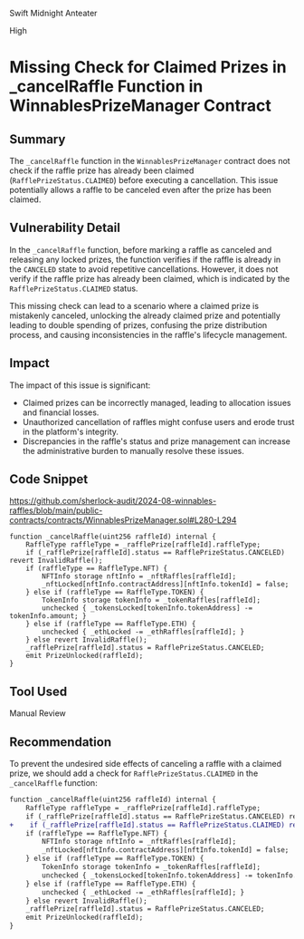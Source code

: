 Swift Midnight Anteater

High

# Missing Check for Claimed Prizes in _cancelRaffle Function in WinnablesPrizeManager Contract

## Summary

The `_cancelRaffle` function in the `WinnablesPrizeManager` contract does not check if the raffle prize has already been claimed (`RafflePrizeStatus.CLAIMED`) before executing a cancellation. This issue potentially allows a raffle to be canceled even after the prize has been claimed.

## Vulnerability Detail

In the `_cancelRaffle` function, before marking a raffle as canceled and releasing any locked prizes, the function verifies if the raffle is already in the `CANCELED` state to avoid repetitive cancellations. However, it does not verify if the raffle prize has already been claimed, which is indicated by the `RafflePrizeStatus.CLAIMED` status.

This missing check can lead to a scenario where a claimed prize is mistakenly canceled, unlocking the already claimed prize and potentially leading to double spending of prizes, confusing the prize distribution process, and causing inconsistencies in the raffle's lifecycle management.

## Impact

The impact of this issue is significant:
- Claimed prizes can be incorrectly managed, leading to allocation issues and financial losses.
- Unauthorized cancellation of raffles might confuse users and erode trust in the platform's integrity.
- Discrepancies in the raffle's status and prize management can increase the administrative burden to manually resolve these issues.

## Code Snippet
https://github.com/sherlock-audit/2024-08-winnables-raffles/blob/main/public-contracts/contracts/WinnablesPrizeManager.sol#L280-L294
```solidity
function _cancelRaffle(uint256 raffleId) internal {
    RaffleType raffleType = _rafflePrize[raffleId].raffleType;
    if (_rafflePrize[raffleId].status == RafflePrizeStatus.CANCELED) revert InvalidRaffle();
    if (raffleType == RaffleType.NFT) {
        NFTInfo storage nftInfo = _nftRaffles[raffleId];
        _nftLocked[nftInfo.contractAddress][nftInfo.tokenId] = false;
    } else if (raffleType == RaffleType.TOKEN) {
        TokenInfo storage tokenInfo = _tokenRaffles[raffleId];
        unchecked { _tokensLocked[tokenInfo.tokenAddress] -= tokenInfo.amount; }
    } else if (raffleType == RaffleType.ETH) {
        unchecked { _ethLocked -= _ethRaffles[raffleId]; }
    } else revert InvalidRaffle();
    _rafflePrize[raffleId].status = RafflePrizeStatus.CANCELED;
    emit PrizeUnlocked(raffleId);
}
```

## Tool Used

Manual Review

## Recommendation

To prevent the undesired side effects of canceling a raffle with a claimed prize, we should add a check for `RafflePrizeStatus.CLAIMED` in the `_cancelRaffle` function:

```diff
function _cancelRaffle(uint256 raffleId) internal {
    RaffleType raffleType = _rafflePrize[raffleId].raffleType;
    if (_rafflePrize[raffleId].status == RafflePrizeStatus.CANCELED) revert InvalidRaffle();
+    if (_rafflePrize[raffleId].status == RafflePrizeStatus.CLAIMED) revert InvalidRaffle(); // New Check
    if (raffleType == RaffleType.NFT) {
        NFTInfo storage nftInfo = _nftRaffles[raffleId];
        _nftLocked[nftInfo.contractAddress][nftInfo.tokenId] = false;
    } else if (raffleType == RaffleType.TOKEN) {
        TokenInfo storage tokenInfo = _tokenRaffles[raffleId];
        unchecked { _tokensLocked[tokenInfo.tokenAddress] -= tokenInfo.amount; }
    } else if (raffleType == RaffleType.ETH) {
        unchecked { _ethLocked -= _ethRaffles[raffleId]; }
    } else revert InvalidRaffle();
    _rafflePrize[raffleId].status = RafflePrizeStatus.CANCELED;
    emit PrizeUnlocked(raffleId);
}
```
